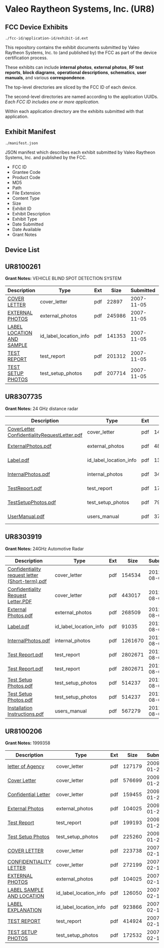 # Valeo Raytheon Systems, Inc. (UR8)
## FCC Device Exhibits

```
./fcc-id/application-id/exhibit-id.ext
```

This repository contains the exhibit documents submitted by Valeo Raytheon Systems, Inc. to (and published by) the FCC as part of the device certification process.

These exhibits can include **internal photos**, **external photos**, **RF test reports**, **block diagrams**, **operational descriptions**, **schematics**, **user manuals**, and various **correspondence**.

The top-level directories are sliced by the FCC ID of each device.

The second-level directories are named according to the application UUIDs. *Each FCC ID includes one or more application.*

Within each application directory are the exhibits submitted with that application. 

## Exhibit Manifest

```
./manifest.json
```

JSON manifest which describes each exhibit submitted by Valeo Raytheon Systems, Inc. and published by the FCC.

- FCC ID
- Grantee Code
- Product Code
- MD5
- Path
- File Extension
- Content Type
- Size
- Exhibit ID
- Exhibit Description
- Exhibit Type
- Date Submitted
- Date Available
- Grant Notes

## Device List
## UR8100261
**Grant Notes:** VEHICLE BLIND SPOT DETECTION SYSTEM

| Description | Type | Ext | Size | Submitted | Available |
| ----------- | ---- | --- | ---- | --------- | --------- |
| [COVER LETTER](UR8100261/7d622ddf56a860764a7dfe948f251660/863952.pdf) | cover_letter | pdf | 22897 | 2007-11-05 | 2007-11-06 |
| [EXTERNAL PHOTOS](UR8100261/7d622ddf56a860764a7dfe948f251660/863948.pdf) | external_photos | pdf | 245986 | 2007-11-05 | 2007-12-21 |
| [LABEL LOCATION AND SAMPLE](UR8100261/7d622ddf56a860764a7dfe948f251660/863953.pdf) | id_label_location_info | pdf | 141353 | 2007-11-05 | 2007-11-06 |
| [TEST REPORT](UR8100261/7d622ddf56a860764a7dfe948f251660/863954.pdf) | test_report | pdf | 201312 | 2007-11-05 | 2007-11-06 |
| [TEST SETUP PHOTOS](UR8100261/7d622ddf56a860764a7dfe948f251660/863950.pdf) | test_setup_photos | pdf | 207714 | 2007-11-05 | 2007-12-21 |
## UR8307735
**Grant Notes:** 24 GHz distance radar

| Description | Type | Ext | Size | Submitted | Available |
| ----------- | ---- | --- | ---- | --------- | --------- |
| [CoverLetter ConfidentialityRequestLetter.pdf](UR8307735/d6b1a94cb83bbd9d50320354336b536e/2701467.pdf) | cover_letter | pdf | 14289 | 2015-08-03 | 2015-08-03 |
| [ExternalPhotos.pdf](UR8307735/d6b1a94cb83bbd9d50320354336b536e/2701468.pdf) | external_photos | pdf | 483747 | 2015-08-03 | 2015-08-03 |
| [Label.pdf](UR8307735/d6b1a94cb83bbd9d50320354336b536e/2701470.pdf) | id_label_location_info | pdf | 136474 | 2015-08-03 | 2015-08-03 |
| [InternalPhotos.pdf](UR8307735/d6b1a94cb83bbd9d50320354336b536e/2701469.pdf) | internal_photos | pdf | 3487188 | 2015-08-03 | 2015-08-03 |
| [TestReport.pdf](UR8307735/d6b1a94cb83bbd9d50320354336b536e/2701473.pdf) | test_report | pdf | 1726417 | 2015-08-03 | 2015-08-03 |
| [TestSetupPhotos.pdf](UR8307735/d6b1a94cb83bbd9d50320354336b536e/2701474.pdf) | test_setup_photos | pdf | 795456 | 2015-08-03 | 2015-08-03 |
| [UserManual.pdf](UR8307735/d6b1a94cb83bbd9d50320354336b536e/2701486.pdf) | users_manual | pdf | 373343 | 2015-08-03 | 2015-08-03 |
## UR8303919
**Grant Notes:** 24GHz Automotive Radar

| Description | Type | Ext | Size | Submitted | Available |
| ----------- | ---- | --- | ---- | --------- | --------- |
| [Confidentiality request letter (Short-term).pdf](UR8303919/c4bc78e4ea062f59d9ae256984cf67ad/1761559.pdf) | cover_letter | pdf | 154534 | 2012-08-08 | 2012-08-08 |
| [Confidentiality Request Letter.PDF](UR8303919/c4bc78e4ea062f59d9ae256984cf67ad/1761560.pdf) | cover_letter | pdf | 443017 | 2012-08-08 | 2012-08-08 |
| [External Photos.pdf](UR8303919/c4bc78e4ea062f59d9ae256984cf67ad/1761561.pdf) | external_photos | pdf | 268509 | 2012-08-08 | 2013-01-10 |
| [Label.pdf](UR8303919/c4bc78e4ea062f59d9ae256984cf67ad/1761564.pdf) | id_label_location_info | pdf | 91035 | 2012-08-08 | 2012-08-08 |
| [InternalPhotos.pdf](UR8303919/c4bc78e4ea062f59d9ae256984cf67ad/1761563.pdf) | internal_photos | pdf | 1261670 | 2012-08-08 | 2013-01-10 |
| [Test Report.pdf](UR8303919/c4bc78e4ea062f59d9ae256984cf67ad/1761569.pdf) | test_report | pdf | 2802671 | 2012-08-08 | 2012-08-08 |
| [Test Report.pdf](UR8303919/c4bc78e4ea062f59d9ae256984cf67ad/1761569.pdf) | test_report | pdf | 2802671 | 2012-08-08 | 2012-08-08 |
| [Test Setup Photos.pdf](UR8303919/c4bc78e4ea062f59d9ae256984cf67ad/1761570.pdf) | test_setup_photos | pdf | 514237 | 2012-08-08 | 2013-01-10 |
| [Test Setup Photos.pdf](UR8303919/c4bc78e4ea062f59d9ae256984cf67ad/1761570.pdf) | test_setup_photos | pdf | 514237 | 2012-08-08 | 2013-01-10 |
| [Installation Instructions.pdf](UR8303919/c4bc78e4ea062f59d9ae256984cf67ad/1761562.pdf) | users_manual | pdf | 567279 | 2012-08-08 | 2013-01-10 |
## UR8100206
**Grant Notes:** 1999358

| Description | Type | Ext | Size | Submitted | Available |
| ----------- | ---- | --- | ---- | --------- | --------- |
| [letter of Agency](UR8100206/f085d1633c0cbe5254044d899be1c8fb/1060658.pdf) | cover_letter | pdf | 127179 | 2009-01-22 | 2009-01-23 |
| [Cover Letter](UR8100206/f085d1633c0cbe5254044d899be1c8fb/1060659.pdf) | cover_letter | pdf | 576699 | 2009-01-22 | 2009-01-23 |
| [Confidential Letter](UR8100206/f085d1633c0cbe5254044d899be1c8fb/1060660.pdf) | cover_letter | pdf | 159455 | 2009-01-22 | 2009-01-23 |
| [External Photos](UR8100206/f085d1633c0cbe5254044d899be1c8fb/760135.pdf) | external_photos | pdf | 104025 | 2009-01-22 | 2009-03-08 |
| [Test Report](UR8100206/f085d1633c0cbe5254044d899be1c8fb/1060661.pdf) | test_report | pdf | 199193 | 2009-01-22 | 2009-01-23 |
| [Test Setup Photos](UR8100206/f085d1633c0cbe5254044d899be1c8fb/1060657.pdf) | test_setup_photos | pdf | 225260 | 2009-01-22 | 2009-03-08 |
| [COVER LETTER](UR8100206/8f61a63e190f1b871a954cab616bd5ca/760130.pdf) | cover_letter | pdf | 223738 | 2007-02-16 | 2007-02-16 |
| [CONFIDENTIALITY LETTER](UR8100206/8f61a63e190f1b871a954cab616bd5ca/760132.pdf) | cover_letter | pdf | 272199 | 2007-02-16 | 2007-02-16 |
| [EXTERNAL PHOTOS](UR8100206/8f61a63e190f1b871a954cab616bd5ca/760135.pdf) | external_photos | pdf | 104025 | 2007-02-16 | 2007-04-02 |
| [LABEL SAMPLE AND LOCATION](UR8100206/8f61a63e190f1b871a954cab616bd5ca/760131.pdf) | id_label_location_info | pdf | 126050 | 2007-02-16 | 2007-02-16 |
| [LABEL EXPLANATION](UR8100206/8f61a63e190f1b871a954cab616bd5ca/760134.pdf) | id_label_location_info | pdf | 923866 | 2007-02-16 | 2007-02-16 |
| [TEST REPORT](UR8100206/8f61a63e190f1b871a954cab616bd5ca/760133.pdf) | test_report | pdf | 414924 | 2007-02-16 | 2007-02-16 |
| [TEST SETUP PHOTOS](UR8100206/8f61a63e190f1b871a954cab616bd5ca/760129.pdf) | test_setup_photos | pdf | 172532 | 2007-02-16 | 2007-04-02 |
